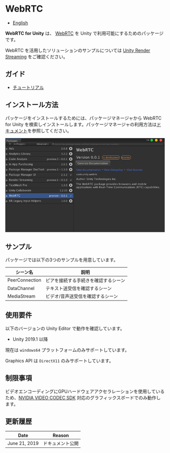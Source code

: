 # WebRTC

- [English](../en/index_EN.md)

**WebRTC for Unity** は、 [WebRTC](https://webrtc.org) を Unity で利用可能にするためのパッケージです。

WebRTC を活用したソリューションのサンプルについては [Unity Render Streaming](https://github.com/Unity-Technologies/UnityRenderStreaming) をご確認ください。

## ガイド

* [チュートリアル](tutorial.md)

## インストール方法
パッケージをインストールするためには、パッケージマネージャから WebRTC for Unity を検索しインストールします。パッケージマネージャの利用方法は[ドキュメント](https://docs.unity3d.com/Packages/com.unity.package-manager-ui@latest/index.html)を参照してください。

<img src="../images/webrtc_package_manager.png" width=600 align=center>

## サンプル
パッケージでは以下の3つのサンプルを用意しています。

| シーン名       | 説明                                 |
| -------------- | ------------------------------------ |
| PeerConnection | ピアを接続する手続きを確認するシーン |
| DataChannel    | テキスト送受信を確認するシーン       |
| MediaStream    | ビデオ/音声送受信を確認するシーン    |

## 使用要件

以下のバージョンの Unity Editor で動作を確認しています。

- Unity 2019.1 以降

現在は `windows64` プラットフォームのみサポートしています。

Graphics API は `DirectX11` のみサポートしています。

## 制限事項

ビデオエンコーディングにGPUハードウェアアクセラレーションを使用しているため、[NVIDIA VIDEO CODEC SDK](https://developer.nvidia.com/nvidia-video-codec-sdk) 対応のグラフィックスボードでのみ動作します。

## 更新履歴

|Date|Reason|
|---|---|
|June 21, 2019|ドキュメント公開|
